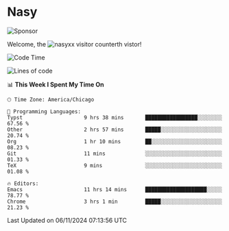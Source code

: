 # Nasy

<!--
<p align="center">
<img height="200" src="https://github-readme-stats.vercel.app/api?username=nasyxx&count_private=true&show_icons=true&theme=dracula&include_all_commits=true"/>
<img height="200" src="https://github-readme-stats.vercel.app/api/top-langs/?username=nasyxx&theme=dracula&hide=html,jupyter+notebook&count_private=true&show_icons=true"/>
</p>

  
----------------
-->

![Sponsor](https://img.shields.io/static/v1.svg?label=Sponsor&message=%E2%9D%A4&logo=GitHub&style=flat&color=pink)
 
Welcome, the ![nasyxx visitor counter](https://count.getloli.com/get/@nasyxx?theme=rule34)th vistor!
 
<!--START_SECTION:waka-->
![Code Time](http://img.shields.io/badge/Code%20Time-4%2C715%20hrs%2054%20mins-blue)

![Lines of code](https://img.shields.io/badge/From%20Hello%20World%20I%27ve%20Written-6.3%20million%20lines%20of%20code-blue)

📊 **This Week I Spent My Time On** 

```text
🕑︎ Time Zone: America/Chicago

💬 Programming Languages: 
Typst                    9 hrs 38 mins       █████████████████░░░░░░░░   67.56 % 
Other                    2 hrs 57 mins       █████░░░░░░░░░░░░░░░░░░░░   20.74 % 
Org                      1 hr 10 mins        ██░░░░░░░░░░░░░░░░░░░░░░░   08.23 % 
Git                      11 mins             ░░░░░░░░░░░░░░░░░░░░░░░░░   01.33 % 
TeX                      9 mins              ░░░░░░░░░░░░░░░░░░░░░░░░░   01.08 % 

🔥 Editors: 
Emacs                    11 hrs 14 mins      ████████████████████░░░░░   78.77 % 
Chrome                   3 hrs 1 min         █████░░░░░░░░░░░░░░░░░░░░   21.23 % 
```


 Last Updated on 06/11/2024 07:13:56 UTC
<!--END_SECTION:waka-->

<!-- ![visitors](https://visitor-badge.laobi.icu/badge?page_id=nasyxx.nasyxx) -->
